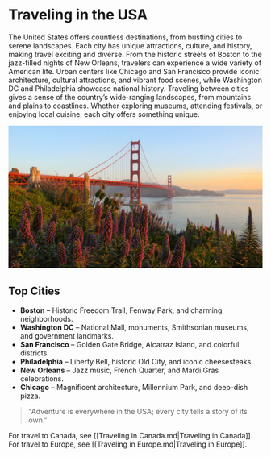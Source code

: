 # Traveling in the USA
The United States offers countless destinations, from bustling cities to serene landscapes. Each city has unique attractions, culture, and history, making travel exciting and diverse. From the historic streets of Boston to the jazz-filled nights of New Orleans, travelers can experience a wide variety of American life. Urban centers like Chicago and San Francisco provide iconic architecture, cultural attractions, and vibrant food scenes, while Washington DC and Philadelphia showcase national history. Traveling between cities gives a sense of the country’s wide-ranging landscapes, from mountains and plains to coastlines. Whether exploring museums, attending festivals, or enjoying local cuisine, each city offers something unique.
  
  ![San Francisco](images/san-francisco.jpg)

## Top Cities
- **Boston** – Historic Freedom Trail, Fenway Park, and charming neighborhoods.  
- **Washington DC** – National Mall, monuments, Smithsonian museums, and government landmarks.  
- **San Francisco** – Golden Gate Bridge, Alcatraz Island, and colorful districts.  
- **Philadelphia** – Liberty Bell, historic Old City, and iconic cheesesteaks.  
- **New Orleans** – Jazz music, French Quarter, and Mardi Gras celebrations.  
- **Chicago** – Magnificent architecture, Millennium Park, and deep-dish pizza.  
  
> "Adventure is everywhere in the USA; every city tells a story of its own."

For travel to Canada, see [[Traveling in Canada.md|Traveling in Canada]].  
For travel to Europe, see [[Traveling in Europe.md|Traveling in Europe]].

